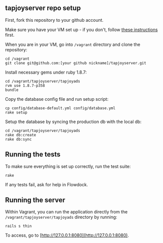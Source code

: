 tapjoyserver repo setup
-----------------------

First, fork this repository to your github account.

Make sure you have your VM set up - if you don't, follow [these instructions](https://github.com/Tapjoy/vagrant) first.

When you are in your VM, go into `/vagrant` directory and clone the repository:

```
cd /vagrant
git clone git@github.com:[your github nickname]/tapjoyserver.git
```

Install necessary gems under ruby 1.8.7:

```
cd /vagrant/tapjoyserver/tapjoyads
rvm use 1.8.7-p358
bundle
```

Copy the database config file and run setup script:

```
cp config/database-default.yml config/database.yml
rake setup
```

Setup the database by syncing the production db with the local db:

```
cd /vagrant/tapjoyserver/tapjoyads
rake db:create
rake db:sync
```

Running the tests
-----------------

To make sure everything is set up correctly, run the test suite:

```
rake
```

If any tests fail, ask for help in Flowdock.

Running the server
------------------

Within Vagrant, you can run the application directly from the `/vagrant/tapjoyserver/tapjoyads` directory by running:

```
rails s thin
```

To access, go to [http://127.0.0.1:8080](http://127.0.0.1:8080).
